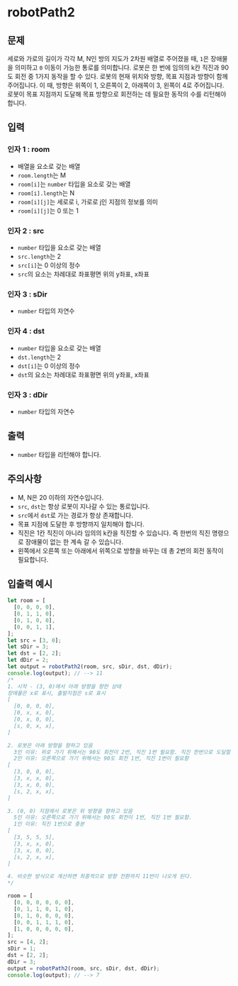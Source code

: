 robotPath2
==========

문제
--

세로와 가로의 길이가 각각 M, N인 방의 지도가 2차원 배열로 주어졌을 때, `1`은 장애물을 의미하고 `0` 이동이 가능한 통로를 의미합니다. 로봇은 한 번에 임의의 k칸 직진과 90도 회전 중 1가지 동작을 할 수 있다. 로봇의 현재 위치와 방향, 목표 지점과 방향이 함께 주어집니다. 이 때, 방향은 위쪽이 1, 오른쪽이 2, 아래쪽이 3, 왼쪽이 4로 주어집니다. 로봇이 목표 지점까지 도달해 목표 방향으로 회전하는 데 필요한 동작의 수를 리턴해야 합니다.

입력
--

### 인자 1 : room

*   배열을 요소로 갖는 배열
*   `room.length`는 M
*   `room[i]`는 `number` 타입을 요소로 갖는 배열
*   `room[i].length`는 N
*   `room[i][j]`는 세로로 i, 가로로 j인 지점의 정보를 의미
*   `room[i][j]`는 0 또는 1

### 인자 2 : src

*   `number` 타입을 요소로 갖는 배열
*   `src.length`는 2
*   `src[i]`는 0 이상의 정수
*   `src`의 요소는 차례대로 좌표평면 위의 y좌표, x좌표

### 인자 3 : sDir

*   `number` 타입의 자연수

### 인자 4 : dst

*   `number` 타입을 요소로 갖는 배열
*   `dst.length`는 2
*   `dst[i]`는 0 이상의 정수
*   `dst`의 요소는 차례대로 좌표평면 위의 y좌표, x좌표

### 인자 3 : dDir

*   `number` 타입의 자연수

출력
--

*   `number` 타입을 리턴해야 합니다.

주의사항
----

*   M, N은 20 이하의 자연수입니다.
*   `src`, `dst`는 항상 로봇이 지나갈 수 있는 통로입니다.
*   `src`에서 `dst`로 가는 경로가 항상 존재합니다.
*   목표 지점에 도달한 후 방향까지 일치해야 합니다.
*   직진은 1칸 직진이 아니라 임의의 k칸을 직진할 수 있습니다. 즉 한번의 직진 명령으로 장애물이 없는 한 계속 갈 수 있습니다.
*   왼쪽에서 오른쪽 또는 아래에서 위쪽으로 방향을 바꾸는 데 총 2번의 회전 동작이 필요합니다.

입출력 예시
------
```js
let room = [
  [0, 0, 0, 0],
  [0, 1, 1, 0],
  [0, 1, 0, 0],
  [0, 0, 1, 1],
];
let src = [3, 0];
let sDir = 3;
let dst = [2, 2];
let dDir = 2;
let output = robotPath2(room, src, sDir, dst, dDir);
console.log(output); // --> 11
/*
1. 시작 - (3, 0)에서 아래 방향을 향한 상태
장애물은 x로 표시, 출발지점은 s로 표시
[
  [0, 0, 0, 0],
  [0, x, x, 0],
  [0, x, 0, 0],
  [s, 0, x, x],
] 

2. 로봇은 아래 방향을 향하고 있음 
  3인 이유: 위로 가기 위해서는 90도 회전이 2번, 직진 1번 필요함. 직진 한번으로 도달할 수 있는 모든 칸을 표기. 
  2인 이유: 오른쪽으로 가기 위해서는 90도 회전 1번, 직진 1번이 필요함
[
  [3, 0, 0, 0],
  [3, x, x, 0],
  [3, x, 0, 0],
  [s, 2, x, x],
] 

3. (0, 0) 지점에서 로봇은 위 방향을 향하고 있음 
  5인 이유: 오른쪽으로 가기 위해서는 90도 회전이 1번, 직진 1번 필요함.
  1인 이유: 직진 1번으로 충분
[
  [3, 5, 5, 5],
  [3, x, x, 0],
  [3, x, 0, 0],
  [s, 2, x, x],
] 

4. 비슷한 방식으로 계산하면 최종적으로 방향 전환까지 11번이 나오게 된다.
*/

room = [
  [0, 0, 0, 0, 0, 0],
  [0, 1, 1, 0, 1, 0],
  [0, 1, 0, 0, 0, 0],
  [0, 0, 1, 1, 1, 0],
  [1, 0, 0, 0, 0, 0],
];
src = [4, 2];
sDir = 1;
dst = [2, 2];
dDir = 3;
output = robotPath2(room, src, sDir, dst, dDir);
console.log(output); // --> 7
```